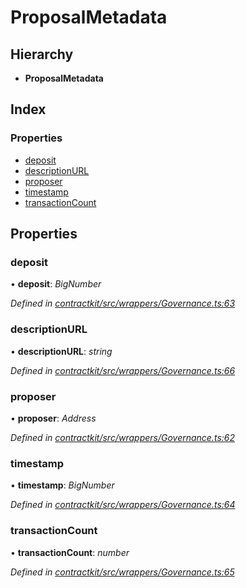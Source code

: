 # ProposalMetadata

## Hierarchy

* **ProposalMetadata**

## Index

### Properties

* [deposit](_wrappers_governance_.proposalmetadata.md#deposit)
* [descriptionURL](_wrappers_governance_.proposalmetadata.md#descriptionurl)
* [proposer](_wrappers_governance_.proposalmetadata.md#proposer)
* [timestamp](_wrappers_governance_.proposalmetadata.md#timestamp)
* [transactionCount](_wrappers_governance_.proposalmetadata.md#transactioncount)

## Properties

### deposit

• **deposit**: _BigNumber_

_Defined in_ [_contractkit/src/wrappers/Governance.ts:63_](https://github.com/celo-org/celo-monorepo/blob/master/packages/sdk/contractkit/src/wrappers/Governance.ts#L63)

### descriptionURL

• **descriptionURL**: _string_

_Defined in_ [_contractkit/src/wrappers/Governance.ts:66_](https://github.com/celo-org/celo-monorepo/blob/master/packages/sdk/contractkit/src/wrappers/Governance.ts#L66)

### proposer

• **proposer**: _Address_

_Defined in_ [_contractkit/src/wrappers/Governance.ts:62_](https://github.com/celo-org/celo-monorepo/blob/master/packages/sdk/contractkit/src/wrappers/Governance.ts#L62)

### timestamp

• **timestamp**: _BigNumber_

_Defined in_ [_contractkit/src/wrappers/Governance.ts:64_](https://github.com/celo-org/celo-monorepo/blob/master/packages/sdk/contractkit/src/wrappers/Governance.ts#L64)

### transactionCount

• **transactionCount**: _number_

_Defined in_ [_contractkit/src/wrappers/Governance.ts:65_](https://github.com/celo-org/celo-monorepo/blob/master/packages/sdk/contractkit/src/wrappers/Governance.ts#L65)

